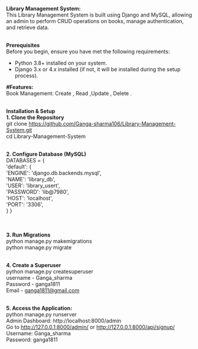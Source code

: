 <b>Library Management System:</b>
<br>
This Library Management System is built using Django and MySQL, allowing an admin to perform CRUD operations on books, manage authentication, and retrieve data.
<br><br>

<b>Prerequisites</b>
<br>
Before you begin, ensure you have met the following requirements:<br>
- Python 3.8+ installed on your system.<br>
- Django 3.x or 4.x installed (if not, it will be installed during the setup process).<br>

<b>#Features:</b>
<br>
Book Management: Create , Read ,Update , Delete .
<br><br>

<b>Installation & Setup</b> 
<br>
<b>1. Clone the Repository</b>
<br>
git clone https://github.com/Ganga-sharma106/Library-Management-System.git
<br>
cd Library-Management-System
<br><br>

<b>2. Configure Database (MySQL)</b><br>
DATABASES = {<br>
    'default': { <br>
        'ENGINE': 'django.db.backends.mysql',<br>
        'NAME': 'library_db',<br>
        'USER': 'library_usert',<br>
        'PASSWORD': 'lib@7980',<br>
        'HOST': 'localhost',<br>
        'PORT': '3306',<br>
    }
}<br>
<br><br>

<b>3. Run Migrations</b><br>
python manage.py makemigrations<br>
python manage.py migrate<br><br>

<b>4. Create a Superuser</b><br>
python manage.py createsuperuser<br>
username - Ganga_sharma<br>
Password - ganga1811<br>
Email - ganga1811@gmail.com<br><br>

<b>5. Access the Application:</b><br>
python manage.py runserver<br>
Admin Dashboard: http://localhost:8000/admin<br>
Go to  http://127.0.0.1:8000/admin/ or http://127.0.0.1:8000/api/signup/<br>
Username: Ganga_sharma<br>
Password: ganga1811<br><br>

